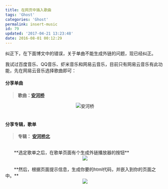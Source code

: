 ```yaml
---
title: 在网页中插入歌曲
tags: 'Ghost'
categories: 'Ghost'
permalink: insert-music
id: 79
updated: '2017-04-21 13:23:48'
date: 2016-08-01 00:12:29
---
```


纠正下，在下面博文中的错误，关于单曲不能生成外链的问题，现已经纠正。

我试过百度音乐、QQ音乐、虾米音乐和网易云音乐，目前只有网易云音乐有此功能，先在网易云音乐选择歌曲即可：
#### 分享单曲
> **歌曲：[安河桥](http://music.163.com/#/song?id=27646205)**

<div align=center>
<img src="https://samzong.oss-cn-shenzhen.aliyuncs.com/2016/07/QQ20160731-0@2x.jpg" alt="安河桥">
</div>
<br>


#### 分享专辑，歌单
> **专辑： [安河桥北](http://music.163.com/#/album?id=2646285)**

<br>
&nbsp;&nbsp;&nbsp;&nbsp;&nbsp;&nbsp;&nbsp;**选定歌单之后，在歌单页面有个生成外链播放器的按钮**
<div align=center>
<img src="http://samzong.oss-cn-shenzhen.aliyuncs.com/2016/07/1-6UcK4gXBrACw.jpg">
</div>
<br>
&nbsp;&nbsp;&nbsp;&nbsp;&nbsp;&nbsp;&nbsp;**然后，根据页面提示信息，生成你要的html代码，并嵌入到你的页面之中。**
<div align=center>
<img src="http://samzong.oss-cn-shenzhen.aliyuncs.com/2016/07/2-6UcK4gXBrACw.jpg">
</div>
